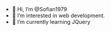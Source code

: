 - 👋 Hi, I’m @Sofian1979
- 👀 I’m interested in web development.
- 🌱 I’m currently learning JQuery

<!---
Sofian1979/Sofian1979 is a ✨ special ✨ repository because its `README.md` (this file) appears on your GitHub profile.
You can click the Preview link to take a look at your changes.
--->
